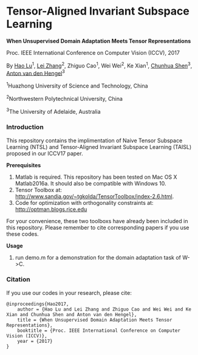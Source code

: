 # Tensor-Aligned Invariant Subspace Learning
**When Unsupervised Domain Adaptation Meets Tensor Representations**

Proc. IEEE International Conference on Computer Vision (ICCV), 2017

By [Hao Lu](https://sites.google.com/site/poppinace/)<sup>1</sup>, [Lei Zhang](https://sites.google.com/site/leizhanghyperspectral/)<sup>2</sup>, Zhiguo Cao<sup>1</sup>, Wei Wei<sup>2</sup>, Ke Xian<sup>1</sup>, [Chunhua Shen](http://cs.adelaide.edu.au/~chhshen/)<sup>3</sup>, [Anton van den Hengel](https://cs.adelaide.edu.au/~hengel/)<sup>3</sup>

<sup>1</sup>Huazhong University of Science and Technology, China

<sup>2</sup>Northwestern Polytechnical University, China

<sup>3</sup>The University of Adelaide, Australia


### Introduction

This repository contains the implimentation of Naive Tensor Subspace Learning (NTSL) and Tensor-Aligned Invariant Subspace Learning (TAISL) proposed in our ICCV17 paper.

**Prerequisites**
1. Matlab is required. This repository has been tested on Mac OS X Matlab2016a. It should also be compatible with Windows 10.
2. Tensor Toolbox at: http://www.sandia.gov/~tgkolda/TensorToolbox/index-2.6.html.
3. Code for optimization with orthogonality constraints at: http://optman.blogs.rice.edu

For your convenience, these two toolboxs have already been included in this repository. Please remember to cite corresponding papers if you use these codes.

**Usage**
1. run demo.m for a demonstration for the domain adaptation task of W->C.

### Citation

If you use our codes in your research, please cite:

	@inproceedings{Hao2017,
		author = {Hao Lu and Lei Zhang and Zhiguo Cao and Wei Wei and Ke Xian and Chunhua Shen and Anton van den Hengel},
		title = {When Unsupervised Domain Adaptation Meets Tensor Representations},
		booktitle = {Proc. IEEE International Conference on Computer Vision (ICCV)},
		year = {2017}
	}
